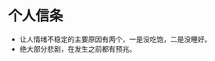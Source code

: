 # 个人信条
  - 让人情绪不稳定的主要原因有两个，一是没吃饱，二是没睡好。
  - 绝大部分悲剧，在发生之前都有预兆。
  
<!-- 人之于世，当如锥处囊中，君子不器，不患无位，患所以立， -->

<!-- - 上策 走为上计，金蝉脱壳
- 中策 解决问题，改变环境
- 下策 接受现实，改变心态 -->
